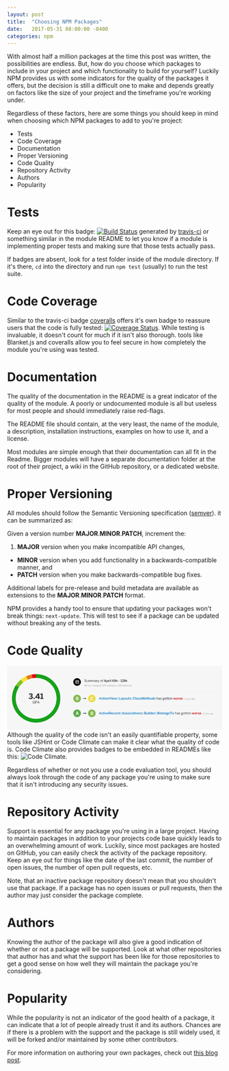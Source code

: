 ```yaml
---
layout: post
title:  "Choosing NPM Packages"
date:   2017-05-31 08:00:00 -0400
categories: npm
---
```

With almost half a million packages at the time this post was written, the
possibilities are endless. But, how do you choose which packages to include in
your project and which functionality to build for yourself? Luckily NPM provides
us with some indicators for the quality of the packages it offers, but the
decision is still a difficult one to make and depends greatly on factors like
the size of your project and the timeframe you're working under.

Regardless of these factors, here are some things you should keep in mind when
choosing which NPM packages to add to you're project:

  + Tests
  + Code Coverage
  + Documentation
  + Proper Versioning
  + Code Quality
  + Repository Activity
  + Authors
  + Popularity

# Tests

Keep an eye out for this badge: [![Build Status](https://travis-ci.org/substack/node-browserify.svg?branch=master)](https://travis-ci.org/substack/node-browserify) generated by [travis-ci](https://travis-ci.org/) or something similar in the module README to let you know if a module is implementing proper tests and making sure that those tests actually pass.

If badges are absent, look for a test folder inside of the module directory. If it's there, `cd` into the directory and run `npm test` (usually) to run the test suite.

# Code Coverage

Similar to the travis-ci badge [coveralls](https://coveralls.io/) offers it's own badge to reassure users that the code is fully tested: [![Coverage Status](https://coveralls.io/repos/github/gulpjs/gulp/badge.svg?branch=master)](https://coveralls.io/github/gulpjs/gulp?branch=master). While testing is invaluable, it doesn't count for much if it isn't also thorough. tools like Blanket.js and coveralls allow you to feel secure in how completely the module you're using was tested.



# Documentation

The quality of the documentation in the README is a great indicator of the quality of the module. A poorly or undocumented module is all but useless for most people and should immediately raise red-flags.

The README file should contain, at the very least, the name of the module, a description, installation instructions, examples on how to use it, and a license.

Most modules are simple enough that their documentation can all fit in the Readme. Bigger modules will have a separate documentation folder at the root of their project, a wiki in the GitHub repository, or a dedicated website.

# Proper Versioning

All modules should follow the Semantic Versioning specification ([semver](http://semver.org/)). it can be summarized as:

Given a version number **MAJOR**.**MINOR**.**PATCH**, increment the:

  1. **MAJOR** version when you make incompatible API changes,
  + **MINOR** version when you add functionality in a backwards-compatible manner, and
  + **PATCH** version when you make backwards-compatible bug fixes.

Additional labels for pre-release and build metadata are available as extensions to the **MAJOR**.**MINOR**.**PATCH** format.

NPM provides a handy tool to ensure that updating your packages won't break things: `next-update`. This will test to see if a package can be updated without breaking any of the tests.

# Code Quality

![CodeClimate](/assets/images/choosing-npm-packages/code_climate-90968ccd.png) Although the quality of the code isn't an easily quantifiable property, some tools like JSHint or Code Climate can make it clear what the quality of code is. Code Climate also provides badges to be embedded in READMEs like this: ![Code Climate](https://img.shields.io/codeclimate/github/jekyll/jekyll.svg).

Regardless of whether or not you use a code evaluation tool, you should always look through the code of any package you're using to make sure that it isn't introducing any security issues.

# Repository Activity

Support is essential for any package you're using in a large project. Having to maintain packages in addition to your projects code base quickly leads to an overwhelming amount of work. Luckily, since most packages are hosted on GitHub, you can easily check the activity of the package repository. Keep an eye out for things like the date of the last commit, the number of open issues, the number of open pull requests, etc.

Note, that an inactive package repository doesn't mean that you shouldn't use that package. If a package has no open issues or pull requests, then the author may just consider the package complete.

# Authors

Knowing the author of the package will also give a good indication of whether or not a package will be supported. Look at what other repositories that author has and what the support has been like for those repositories to get a good sense on how well they will maintain the package you're considering.

# Popularity

While the popularity is not an indicator of the good health of a package, it can indicate that a lot of people already trust it and its authors. Chances are if there is a problem with the support and the package is still widely used, it will be forked and/or maintained by some other contributors.

For more information on authoring your own packages, check out [this blog post](https://yannick.cr/posts/choosing-and-making-quality-npm-modules/post).
